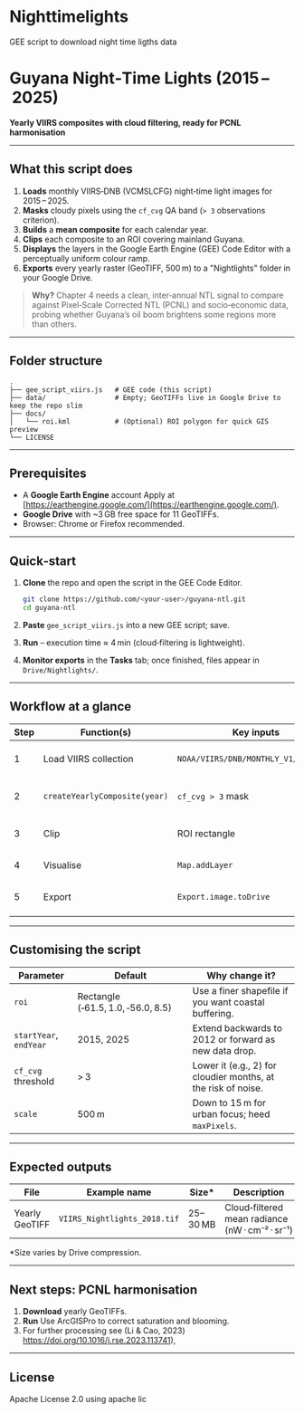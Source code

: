 # Nighttimelights
GEE script to download night time ligths data
# Guyana Night‑Time Lights (2015 – 2025)

**Yearly VIIRS composites with cloud filtering, ready for PCNL harmonisation**

---

## What this script does

1. **Loads** monthly VIIRS‑DNB (VCMSLCFG) night‑time light images for 2015 – 2025.
2. **Masks** cloudy pixels using the `cf_cvg` QA band (`> 3` observations criterion).
3. **Builds** a **mean composite** for each calendar year.
4. **Clips** each composite to an ROI covering mainland Guyana.
5. **Displays** the layers in the Google Earth Engine (GEE) Code Editor with a perceptually uniform colour ramp.
6. **Exports** every yearly raster (GeoTIFF, 500 m) to a "Nightlights" folder in your Google Drive.

> **Why?**  Chapter 4 needs a clean, inter‑annual NTL signal to compare against Pixel‑Scale Corrected NTL (PCNL) and socio‑economic data, probing whether Guyana’s oil boom brightens some regions more than others.

---

## Folder structure

```
.
├── gee_script_viirs.js   # GEE code (this script)
├── data/                 # Empty; GeoTIFFs live in Google Drive to keep the repo slim
├── docs/
│   └── roi.kml           # (Optional) ROI polygon for quick GIS preview
└── LICENSE
```

---

## Prerequisites

* A **Google Earth Engine** account
  Apply at [https://earthengine.google.com/](https://earthengine.google.com/).
* **Google Drive** with \~3 GB free space for 11 GeoTIFFs.
* Browser: Chrome or Firefox recommended.

---

## Quick‑start

1. **Clone** the repo and open the script in the GEE Code Editor.

   ```bash
   git clone https://github.com/<your‑user>/guyana‑ntl.git
   cd guyana‑ntl
   ```
2. **Paste** `gee_script_viirs.js` into a new GEE script; save.
3. **Run** – execution time ≈ 4 min (cloud‑filtering is lightweight).
4. **Monitor exports** in the **Tasks** tab; once finished, files appear in `Drive/Nightlights/`.

---

## Workflow at a glance

| Step | Function(s)                   | Key inputs                           | Output                            |
| ---- | ----------------------------- | ------------------------------------ | --------------------------------- |
| 1    | Load VIIRS collection         | `NOAA/VIIRS/DNB/MONTHLY_V1/VCMSLCFG` | Monthly NTL images, 2012‑present  |
| 2    | `createYearlyComposite(year)` | `cf_cvg > 3` mask                    | Mean yearly composite (`avg_rad`) |
| 3    | Clip                          | ROI rectangle                        | Yearly image clipped to Guyana    |
| 4    | Visualise                     | `Map.addLayer`                       | Layer in Code Editor              |
| 5    | Export                        | `Export.image.toDrive`               | GeoTIFF, 500 m, EPSG:4326         |

---

## Customising the script

| Parameter              | Default                            | Why change it?                                                |
| ---------------------- | ---------------------------------- | ------------------------------------------------------------- |
| `roi`                  | Rectangle (‑61.5, 1.0, ‑56.0, 8.5) | Use a finer shapefile if you want coastal buffering.          |
| `startYear`, `endYear` | 2015, 2025                         | Extend backwards to 2012 or forward as new data drop.         |
| `cf_cvg` threshold     | > 3                                | Lower it (e.g., 2) for cloudier months, at the risk of noise. |
| `scale`                | 500 m                              | Down to 15 m for urban focus; heed `maxPixels`.               |

---

## Expected outputs

| File           | Example name                 | Size\*   | Description                                     |
| -------------- | ---------------------------- | -------- | ----------------------------------------------- |
| Yearly GeoTIFF | `VIIRS_Nightlights_2018.tif` | 25–30 MB | Cloud‑filtered mean radiance (nW · cm⁻² · sr⁻¹) |

\*Size varies by Drive compression.

---

## Next steps: PCNL harmonisation

1. **Download** yearly GeoTIFFs.
2. **Run** Use ArcGISPro to correct saturation and blooming.
3. For further processing see (Li & Cao, 2023) https://doi.org/10.1016/j.rse.2023.113741),
---


## License

Apache License 2.0
using apache lic
